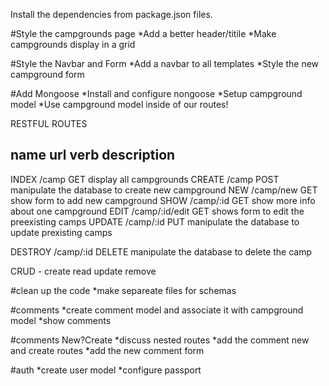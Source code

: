 Install the dependencies from package.json files.

#Style the campgrounds page
*Add a better header/titile
*Make campgrounds display in a grid

#Style the Navbar and Form
*Add a navbar to all templates
*Style the new campground form

#Add Mongoose
*Install and configure nongoose
*Setup campground model
*Use campground model inside of our routes!


RESTFUL ROUTES

name         url             verb    description
---------------------------------------
INDEX       /camp            GET     display all campgrounds
CREATE      /camp            POST    manipulate the database to create new campground
NEW         /camp/new        GET     show form to add new campground
SHOW        /camp/:id        GET     show more info about one campground
EDIT        /camp/:id/edit   GET     shows form to edit the preexisting camps
UPDATE      /camp/:id        PUT     manipulate the database to update prexisting camps

DESTROY     /camp/:id        DELETE  manipulate the database to delete the camp


CRUD - create read update remove


#clean up the code
*make separeate files for schemas

#comments
*create comment model and associate it with campground model
*show comments

#comments New?Create
*discuss nested routes
*add the comment new and create routes
*add the new comment form


#auth
*create user model
*configure passport
